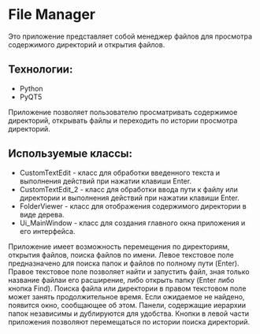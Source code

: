 # File Manager

Это приложение представляет собой менеджер файлов для просмотра содержимого директорий и открытия файлов.
## Технологии:
- Python
- PyQT5

Приложение позволяет пользователю просматривать содержимое директорий, открывать файлы и переходить по истории просмотра директорий.
## Используемые классы:

- CustomTextEdit - класс для обработки введенного текста и выполнения действий при нажатии клавиши Enter.
- CustomTextEdit_2 - класс для обработки ввода пути к файлу или директории и выполнения действий при нажатии клавиши Enter. 
- FolderViewer - класс для отображения содержимого директории в виде дерева.
- Ui_MainWindow - класс для создания главного окна приложения и его интерфейса.



Приложение имеет возможность перемещения по директориям, открытия файлов, поиска файлов по имени.
Левое текстовое поле предназначено для поиска папок и файлов по полному пути (Enter). Правое текстовое поле позволяет найти и запустить файл, зная только название файлаи его расширение, либо открыть папку (Enter либо кнопка Find).
Поиска файла или директории в  правом текстовом поле может занять продолжительное время. Если ожидаемое не найдено, появится окно, сообщающее об этом.
Панели, содержащие иерархии папок независимы и дублируются для удобства.
Кнопки в левой части приложения позволяют перемещаться по истории  поиска директорий.
